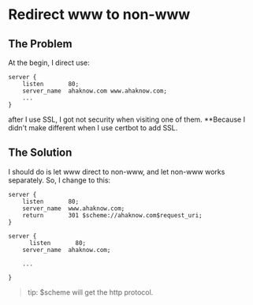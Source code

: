 # Redirect www to non-www
## The Problem
At the begin, I direct use:
```
server {
    listen       80;
    server_name  ahaknow.com www.ahaknow.com;
    ...
}
```
after I use SSL, I got not security when visiting one of them.
**Because I didn't make different when I use certbot to add SSL.

## The Solution
I should do is let www direct to non-www, and let non-www works separately.
So, I change to this:
```
server {
    listen       80;
    server_name  www.ahaknow.com;
    return       301 $scheme://ahaknow.com$request_uri;
}

server {
	  listen       80;
    server_name  ahaknow.com;
    
    ...

}
```
>tip: $scheme will get the http protocol.
